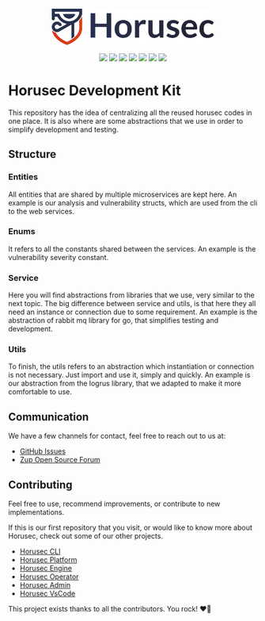 <p align="center" margin="20 0"><a href="https://horusec.io/">
    <img src="assets/horusec_logo.png" alt="logo_header" width="65%" style="max-width:100%;"/></a></p>

<p align="center">
    <a href="https://github.com/ZupIT/horusec-devkit/pulse" alt="activity">
        <img src="https://img.shields.io/github/commit-activity/m/ZupIT/horusec-devkit"/></a>
    <a href="https://github.com/ZupIT/horusec-devkit/graphs/contributors" alt="contributors">
        <img src="https://img.shields.io/github/contributors/ZupIT/horusec-devkit"/></a>
    <a href="https://github.com/ZupIT/horusec-devkit/actions/workflows/lint.yml" alt="lint">
        <img src="https://img.shields.io/github/workflow/status/ZupIT/horusec-devkit/Lint?label=lint"/></a>
    <a href="https://github.com/ZupIT/horusec-devkit/actions/workflows/tests.yml" alt="test">
        <img src="https://img.shields.io/github/workflow/status/ZupIT/horusec-devkit/Test?label=test"/></a>
    <a href="https://github.com/ZupIT/horusec-devkit/actions/workflows/security.yml" alt="security">
        <img src="https://img.shields.io/github/workflow/status/ZupIT/horusec-devkit/Security?label=security"/></a>
    <a href="https://github.com/ZupIT/horusec-devkit/actions/workflows/coverage.yml" alt="coverage">
        <img src="https://img.shields.io/github/workflow/status/ZupIT/horusec-devkit/Coverage?label=coverage"/></a>
    <a href="https://opensource.org/licenses/Apache-2.0" alt="license">
        <img src="https://img.shields.io/badge/license-Apache%202-blue"/></a>
</p>

# Horusec Development Kit

This repository has the idea of centralizing all the reused horusec codes in one place. 
It is also where are some abstractions that we use in order to simplify development and testing.

## Structure

### Entities

All entities that are shared by multiple microservices are kept here.
An example is our analysis and vulnerability structs, which are used from the cli to the web services.

### Enums

It refers to all the constants shared between the services.
An example is the vulnerability severity constant.

### Service

Here you will find abstractions from libraries that we use, very similar to the next topic.
The big difference between service and utils, is that here they all need an instance or
connection due to some requirement.
An example is the abstraction of rabbit mq library for go, that simplifies testing and development.

### Utils

To finish, the utils refers to an abstraction which instantiation or connection is not necessary. 
Just import and use it, simply and quickly.
An example is our abstraction from the logrus library, that we adapted to make it more comfortable to use.

## Communication

We have a few channels for contact, feel free to reach out to us at:

- [GitHub Issues](https://github.com/ZupIT/horusec-devkit/issues)
- [Zup Open Source Forum](https://forum.zup.com.br)

## Contributing

Feel free to use, recommend improvements, or contribute to new implementations.

If this is our first repository that you visit, or would like to know more about Horusec, 
check out some of our other projects.

- [Horusec CLI](https://github.com/ZupIT/horusec)
- [Horusec Platform](https://github.com/ZupIT/horusec-platform)
- [Horusec Engine](https://github.com/ZupIT/horusec-engine)
- [Horusec Operator](https://github.com/ZupIT/horusec-operator)
- [Horusec Admin](https://github.com/ZupIT/horusec-admin)
- [Horusec VsCode](https://github.com/ZupIT/horusec-vscode-plugin)

This project exists thanks to all the contributors. You rock! ❤️🚀
